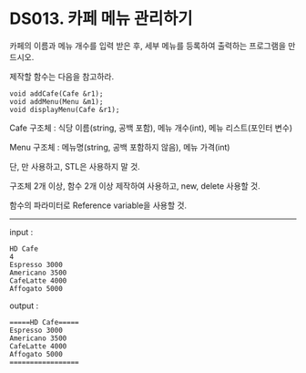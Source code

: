 # DS013. 카페 메뉴 관리하기
카페의 이름과 메뉴 개수를 입력 받은 후, 세부 메뉴를 등록하여 출력하는 프로그램을 만드시오.

제작할 함수는 다음을 참고하라.

```
void addCafe(Cafe &r1);
void addMenu(Menu &m1);
void displayMenu(Cafe &r1);
```

Cafe 구조체 : 식당 이름(string, 공백 포함), 메뉴 개수(int), 메뉴 리스트(포인터 변수)

Menu 구조체 : 메뉴명(string, 공백 포함하지 않음), 메뉴 가격(int)

단, <iostream>만 사용하고, STL은 사용하지 말 것.

구조체 2개 이상, 함수 2개 이상 제작하여 사용하고, new, delete 사용할 것.

함수의 파라미터로 Reference variable을 사용할 것.

---

input : 
```
HD Cafe
4
Espresso 3000
Americano 3500
CafeLatte 4000
Affogato 5000
```
output : 
```
=====HD Cafe=====
Espresso 3000
Americano 3500
CafeLatte 4000
Affogato 5000
=================
```